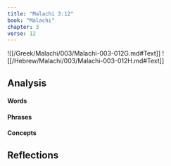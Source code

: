 ```yaml
---
title: "Malachi 3:12"
book: "Malachi"
chapter: 3
verse: 12
---
```

![[/Greek/Malachi/003/Malachi-003-012G.md#Text]]
![[/Hebrew/Malachi/003/Malachi-003-012H.md#Text]]

## Analysis

#### Words

#### Phrases

#### Concepts

## Reflections
